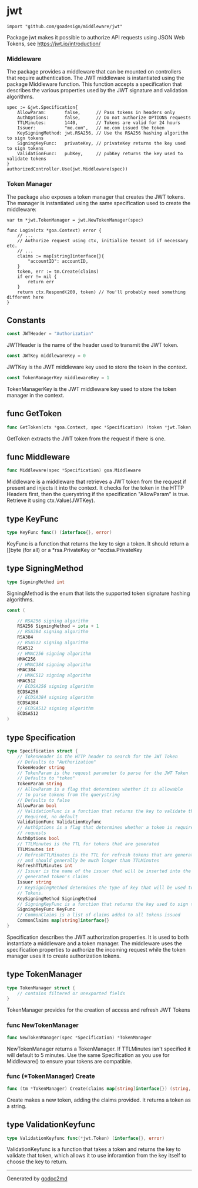 
# jwt
    import "github.com/goadesign/middleware/jwt"

Package jwt makes it possible to authorize API requests using JSON Web Tokens,
see <a href="https://jwt.io/introduction/">https://jwt.io/introduction/</a>

### Middleware
The package provides a middleware that can be mounted on controllers that require authentication.
The JWT middleware is instantiated using the package Middleware function. This function accepts
a specification that describes the various properties used by the JWT signature and validation
algorithms.


	spec := &jwt.Specification{
		AllowParam:       false,      // Pass tokens in headers only
		AuthOptions:      false,      // Do not authorize OPTIONS requests
		TTLMinutes:       1440,       // Tokens are valid for 24 hours
		Issuer:           "me.com",   // me.com issued the token
		KeySigningMethod: jwt.RSA256, // Use the RSA256 hashing algorithm to sign tokens
		SigningKeyFunc:   privateKey, // privateKey returns the key used to sign tokens
		ValidationFunc:   pubKey,     // pubKey returns the key used to validate tokens
	}
	authorizedController.Use(jwt.Middleware(spec))

### Token Manager
The package also exposes a token manager that creates the JWT tokens. The manager is instantiated
using the same specification used to create the middleware:


	var tm *jwt.TokenManager = jwt.NewTokenManager(spec)
	
	func Login(ctx *goa.Context) error {
		// ...
		// Authorize request using ctx, initialize tenant id if necessary etc.
		// ...
		claims := map[string]interface{}{
			"accountID": accountID,
		}
		token, err := tm.Create(claims)
		if err != nil {
			return err
		}
		return ctx.Respond(200, token) // You'll probably need something different here
	}




## Constants
``` go
const JWTHeader = "Authorization"
```
JWTHeader is the name of the header used to transmit the JWT token.

``` go
const JWTKey middlewareKey = 0
```
JWTKey is the JWT middleware key used to store the token in the context.

``` go
const TokenManagerKey middlewareKey = 1
```
TokenManagerKey is the JWT middleware key used to store the token manager in the context.



## func GetToken
``` go
func GetToken(ctx *goa.Context, spec *Specification) (token *jwt.Token, err error)
```
GetToken extracts the JWT token from the request if there is one.


## func Middleware
``` go
func Middleware(spec *Specification) goa.Middleware
```
Middleware is a middleware that retrieves a JWT token from the request if present and
injects it into the context.  It checks for the token in the HTTP Headers first, then the querystring if
the specification "AllowParam" is true.
Retrieve it using ctx.Value(JWTKey).



## type KeyFunc
``` go
type KeyFunc func() (interface{}, error)
```
KeyFunc is a function that returns the key to sign a
token.  It should return a []byte (for all)
or a *rsa.PrivateKey or *ecdsa.PrivateKey











## type SigningMethod
``` go
type SigningMethod int
```
SigningMethod is the enum that lists the supported token signature hashing algorithms.



``` go
const (

    // RSA256 signing algorithm
    RSA256 SigningMethod = iota + 1
    // RSA384 signing algorithm
    RSA384
    // RSA512 signing algorithm
    RSA512
    // HMAC256 signing algorithm
    HMAC256
    // HMAC384 signing algorithm
    HMAC384
    // HMAC512 signing algorithm
    HMAC512
    // ECDSA256 signing algorithm
    ECDSA256
    // ECDSA384 signing algorithm
    ECDSA384
    // ECDSA512 signing algorithm
    ECDSA512
)
```








## type Specification
``` go
type Specification struct {
    // TokenHeader is the HTTP header to search for the JWT Token
    // Defaults to "Authorization"
    TokenHeader string
    // TokenParam is the request parameter to parse for the JWT Token
    // Defaults to "token"
    TokenParam string
    // AllowParam is a flag that determines whether it is allowable
    // to parse tokens from the querystring
    // Defaults to false
    AllowParam bool
    // ValidationFunc is a function that returns the key to validate the JWT
    // Required, no default
    ValidationFunc ValidationKeyfunc
    // AuthOptions is a flag that determines whether a token is required on OPTIONS
    // requests
    AuthOptions bool
    // TTLMinutes is the TTL for tokens that are generated
    TTLMinutes int
    // RefreshTTLMinutes is the TTL for refresh tokens that are generated
    // and should generally be much longer than TTLMinutes
    RefreshTTLMinutes int
    // Issuer is the name of the issuer that will be inserted into the
    // generated token's claims
    Issuer string
    // KeySigningMethod determines the type of key that will be used to sign
    // Tokens.
    KeySigningMethod SigningMethod
    // SigningKeyFunc is a function that returns the key used to sign the token
    SigningKeyFunc KeyFunc
    // CommonClaims is a list of claims added to all tokens issued
    CommonClaims map[string]interface{}
}
```
Specification describes the JWT authorization properties.
It is used to both instantiate a middleware and a token manager.
The middleware uses the specification properties to authorize the incoming
request while the token manager uses it to create authorization tokens.











## type TokenManager
``` go
type TokenManager struct {
    // contains filtered or unexported fields
}
```
TokenManager provides for the creation of access and refresh JWT Tokens









### func NewTokenManager
``` go
func NewTokenManager(spec *Specification) *TokenManager
```
NewTokenManager returns a TokenManager.  If TTLMinutes isn't specified
it will default to 5 minutes.  Use the same Specification as you use for
Middleware() to ensure your tokens are compatible.




### func (\*TokenManager) Create
``` go
func (tm *TokenManager) Create(claims map[string]interface{}) (string, error)
```
Create makes a new token, adding the claims provided.  It returns
a token as a string.



## type ValidationKeyfunc
``` go
type ValidationKeyfunc func(*jwt.Token) (interface{}, error)
```
ValidationKeyfunc is a function that takes a token and returns the key to validate that
token, which allows it to use inforamtion from the key itself to choose the key
to return.

















- - -
Generated by [godoc2md](http://godoc.org/github.com/davecheney/godoc2md)